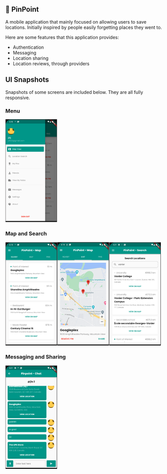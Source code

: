 ## 📍 PinPoint

A mobile application that mainly focused on allowing users to save locations. Initially inspired by people easily forgetting places they went to.

Here are some features that this application provides:

-   Authentication
-   Messaging
-   Location sharing
-   Location reviews, through providers

## UI Snapshots

Snapshots of some screens are included below. They are all fully responsive.

### Menu

<img src="./imgs/menu.png" width="32%" />

### Map and Search

<img src="./imgs/nearby.png" width="32%" /><img src="./imgs/map.png" width="32%" /><img src="./imgs/search.png" width="32%" />

### Messaging and Sharing

<img src="./imgs/messaging.png" width="32%" />
